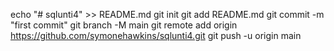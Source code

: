 echo "# sqlunti4" >> README.md
git init
git add README.md
git commit -m "first commit"
git branch -M main
git remote add origin https://github.com/symonehawkins/sqlunti4.git
git push -u origin main
